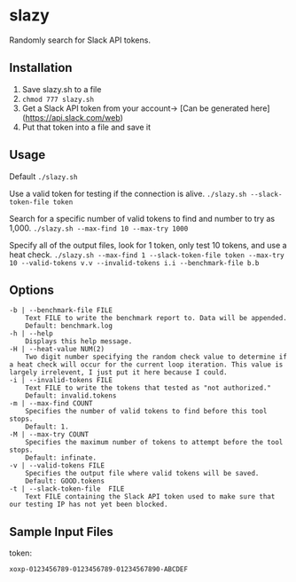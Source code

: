 # slazy
Randomly search for Slack API tokens.

## Installation
1. Save slazy.sh to a file
2. `chmod 777 slazy.sh`
3. Get a Slack API token from your account-> [Can be generated here] (https://api.slack.com/web)
4. Put that token into a file and save it

## Usage
Default `./slazy.sh`

Use a valid token for testing if the connection is alive.
`./slazy.sh --slack-token-file token`

Search for a specific number of valid tokens to find and number to try as 1,000.
`./slazy.sh --max-find 10 --max-try 1000`

Specify all of the output files, look for 1 token, only test 10 tokens, and use a heat check.
`./slazy.sh --max-find 1 --slack-token-file token --max-try 10 --valid-tokens v.v --invalid-tokens i.i --benchmark-file b.b`

## Options
```
-b | --benchmark-file FILE
	Text FILE to write the benchmark report to. Data will be appended.
	Default: benchmark.log
-h | --help
	Displays this help message.
-H | --heat-value NUM(2)
	Two digit number specifying the random check value to determine if a heat check will occur for the current loop iteration. This value is largely irrelevent, I just put it here because I could.
-i | --invalid-tokens FILE
	Text FILE to write the tokens that tested as "not authorized."
	Default: invalid.tokens
-m | --max-find COUNT
 	Specifies the number of valid tokens to find before this tool stops.
	Default: 1.	
-M | --max-try COUNT
	Specifies the maximum number of tokens to attempt before the tool stops.
	Default: infinate.
-v | --valid-tokens FILE
	Specifies the output file where valid tokens will be saved.
	Default: GOOD.tokens
-t | --slack-token-file  FILE
	Text FILE containing the Slack API token used to make sure that our testing IP has not yet been blocked.
```

## Sample Input Files
token:
```
xoxp-0123456789-0123456789-01234567890-ABCDEF
```
